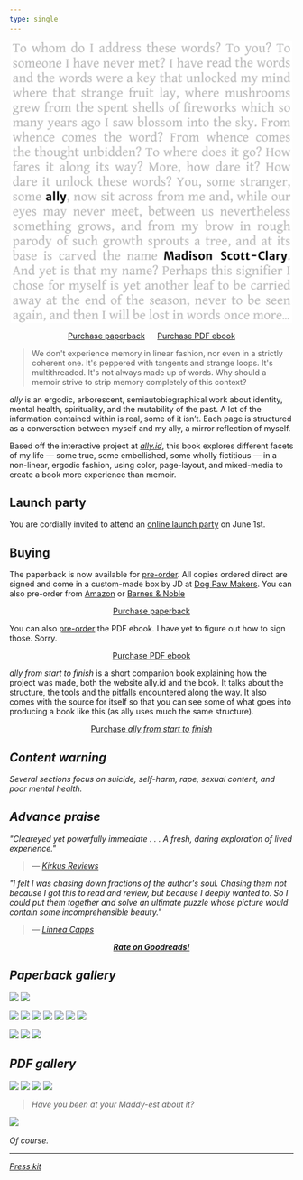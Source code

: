 ```yaml
---
type: single
---
```


<img src="/book/cover-front.png" style="margin: 0 auto; display: block; width: 500px; max-width: 100%;" />

<p style="text-align:center"><script src="https://gumroad.com/js/gumroad.js"></script>
<a class="gumroad-button" href="https://makyo-ink.square.site/product/ally/5" target="_blank">Purchase paperback</a>
&emsp;
<a class="gumroad-button" href="https://gum.co/rvof" target="_blank">Purchase PDF ebook</a></p>

> We don't experience memory in linear fashion, nor even in a strictly coherent one. It's peppered with tangents and strange loops. It's multithreaded. It's not always made up of words. Why should a memoir strive to strip memory completely of this context?

<em class="ally-font">ally</em> is an ergodic, arborescent, semiautobiographical work about identity, mental health, spirituality, and the mutability of the past. A lot of the information contained within is real, some of it isn’t. Each page is structured as a conversation between myself and my ally, a mirror reflection of myself.

Based off the interactive project at [<em class="ally-font">ally.id</em>](https://ally.id), this book explores different facets of my life — some true, some embellished, some wholly fictitious — in a non-linear, ergodic fashion, using color, page-layout, and mixed-media to create a book more experience than memoir.

## Launch party

You are cordially invited to attend an [online launch party](launch) on June 1st.

## Buying

The paperback is now available for [pre-order](https://gum.co/ally-paperback). All copies ordered direct are signed and come in a custom-made box by JD at <a href="https://twitter.com/makersdog" target="_blank">Dog Paw Makers</a>. You can also pre-order from <a target="_blank" href="https://www.amazon.com/gp/product/1948743159/">Amazon</a> or <a target="_blank" href="https://www.barnesandnoble.com/w/ally-scott-clary-madison/1136517973?ean=9781948743150">Barnes &amp; Noble</a>

<p style="text-align:center">
<a class="gumroad-button" href="https://makyo-ink.square.site/product/ally/5" target="_blank">Purchase paperback</a></p>

You can also [pre-order](https://gum.co/rvof) the PDF ebook. I have yet to figure out how to sign those. Sorry.

<p style="text-align:center">
<a class="gumroad-button" href="https://gum.co/rvof" target="_blank">Purchase PDF ebook</a></p>

<em class="ally-font">ally from start to finish</em> is a short companion book explaining how the project was made, both the website ally.id and the book. It talks about the structure, the tools and the pitfalls encountered along the way. It also comes with the source for itself so that you can see some of what goes into producing a book like this (as <span class="ally-font">ally</span> uses much the same structure).

<p style="text-align:center">
<a class="gumroad-button" href="https://gum.co/ally-making-of" target="_blank">Purchase <em>ally from start to finish</a></a>
</p>

## Content warning

Several sections focus on suicide, self-harm, rape, sexual content, and poor mental health.

## Advance praise

"Cleareyed yet powerfully immediate . . . A fresh, daring exploration of lived experience."

> — [Kirkus Reviews](https://www.kirkusreviews.com/book-reviews/madison-scott-clary/allyC/)

"I felt I was chasing down fractions of the author's soul. Chasing them not because I got this to read and review, but because I deeply wanted to. So I could put them together and solve an ultimate puzzle whose picture would contain some incomprehensible beauty."

> — [Linnea Capps](https://www.goodreads.com/review/show/3236700737?book_show_action=true)

<div style="text-align: center">
<strong><a target="_blank" href="https://www.goodreads.com/book/show/51687858-ally">Rate on Goodreads!</a></strong>
</div>

## Paperback gallery

<!-- <a href="/book/physical/01-front.s.jpg" target="_blank"><img src="/book/physical/thumbs/01-front.s.jpg" style="width: 200px; margin: 0.5rem;" /></a>
<a href="/book/physical/02-stack-front.s.jpg" target="_blank"><img src="/book/physical/thumbs/02-stack-front.s.jpg" style="width: 200px; margin: 0.5rem;" /></a>
<a href="/book/physical/03-stack-angle.s.jpg" target="_blank"><img src="/book/physical/thumbs/03-stack-angle.s.jpg" style="width: 200px; margin: 0.5rem;" /></a>
<a href="/book/physical/04-two-parts.s.jpg" target="_blank"><img src="/book/physical/thumbs/04-two-parts.s.jpg" style="width: 200px; margin: 0.5rem;" /></a>
<a href="/book/physical/05-master-sigil.s.jpg" target="_blank"><img src="/book/physical/thumbs/05-master-sigil.s.jpg" style="width: 200px; margin: 0.5rem;" /></a>
<a href="/book/physical/06-speak-to-me.s.jpg" target="_blank"><img src="/book/physical/thumbs/06-speak-to-me.s.jpg" style="width: 200px; margin: 0.5rem;" /></a>
<a href="/book/physical/07-music-hand.s.jpg" target="_blank"><img src="/book/physical/thumbs/07-music-hand.s.jpg" style="width: 200px; margin: 0.5rem;" /></a>
<a href="/book/physical/08-music-angle.s.jpg" target="_blank"><img src="/book/physical/thumbs/08-music-angle.s.jpg" style="width: 200px; margin: 0.5rem;" /></a>
<a href="/book/physical/09-back-stack-floor.s.jpg" target="_blank"><img src="/book/physical/thumbs/09-back-stack-floor.s.jpg" style="width: 200px; margin: 0.5rem;" /></a>
<a href="/book/physical/10-back-stack-table.s.jpg" target="_blank"><img src="/book/physical/thumbs/10-back-stack-table.s.jpg" style="width: 200px; margin: 0.5rem;" /></a>
<a href="/book/physical/11-shelf-steep.s.jpg" target="_blank"><img src="/book/physical/thumbs/11-shelf-steep.s.jpg" style="width: 200px; margin: 0.5rem;" /></a>
<a href="/book/physical/12-shelf-shallow.s.jpg" target="_blank"><img src="/book/physical/thumbs/12-shelf-shallow.s.jpg" style="width: 200px; margin: 0.5rem;" /></a> -->

<a href="/book/physical/01-front.s.jpg" target="_blank"><img src="/book/physical/01-front.s.jpg" /></a>
<a href="/book/physical/02-stack-front.s.jpg" target="_blank"><img src="/book/physical/02-stack-front.s.jpg" /></a>
<!-- <a href="/book/physical/03-stack-angle.s.jpg" target="_blank"><img src="/book/physical/03-stack-angle.s.jpg" /></a> -->
<a href="/book/physical/04-two-parts.s.jpg" target="_blank"><img src="/book/physical/04-two-parts.s.jpg" /></a>
<a href="/book/physical/05-master-sigil.s.jpg" target="_blank"><img src="/book/physical/05-master-sigil.s.jpg" /></a>
<a href="/book/physical/06-speak-to-me.s.jpg" target="_blank"><img src="/book/physical/06-speak-to-me.s.jpg" /></a>
<a href="/book/physical/07-music-hand.s.jpg" target="_blank"><img src="/book/physical/07-music-hand.s.jpg" /></a>
<a href="/book/physical/08-music-angle.s.jpg" target="_blank"><img src="/book/physical/08-music-angle.s.jpg" /></a>
<a href="/book/physical/09-back-stack-floor.s.jpg" target="_blank"><img src="/book/physical/09-back-stack-floor.s.jpg" /></a>
<a href="/book/physical/10-back-stack-table.s.jpg" target="_blank"><img src="/book/physical/10-back-stack-table.s.jpg" /></a>
<!-- <a href="/book/physical/11-shelf-steep.s.jpg" target="_blank"><img src="/book/physical/11-shelf-steep.s.jpg" /></a> -->
<a href="/book/physical/12-shelf-shallow.s.jpg" target="_blank"><img src="/book/physical/12-shelf-shallow.s.jpg" /></a>
<a href="/book/physical/ship-1.jpg" target="_blank"><img src="/book/physical/ship-1.jpg" /></a>
<a href="/book/physical/ship-2.jpg" target="_blank"><img src="/book/physical/ship-2.jpg" /></a>

## PDF gallery

<a href="/book/book1.png" target="_blank"><img src="/book/book1.png" /></a>
<a href="/book/book2.png" target="_blank"><img src="/book/book2.png" /></a>
<a href="/book/book3.png" target="_blank"><img src="/book/book3.png" /></a>
<a href="/book/book2.png" target="_blank"><img src="/book/book4.png" /></a>

> Have you been at your Maddy-est about it?

![](/book/book5.png)

Of course.

-----

[Press kit](/book/press)
